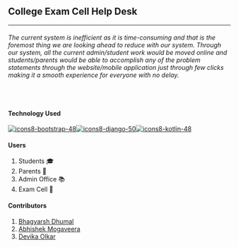 ## College Exam Cell Help Desk
------

###### The current system is inefficient as it is time-consuming and that is the foremost thing we are looking ahead to reduce with our system. Through our system, all the current admin/student work would be moved online and students/parents would be able to accomplish any of the problem statements through the website/mobile application just through few clicks making it a smooth experience for everyone with no delay.
&nbsp;
#### Technology Used    
[![icons8-bootstrap-48](https://user-images.githubusercontent.com/37222497/80749464-15eb4a80-8b44-11ea-8921-fb6fa3426148.png)](https://getbootstrap.com/)[![icons8-django-50](https://user-images.githubusercontent.com/37222497/80749352-ef2d1400-8b43-11ea-8c60-421c0b7e06f3.png)](https://www.djangoproject.com/)[![icons8-kotlin-48](https://user-images.githubusercontent.com/37222497/80752299-e428b280-8b48-11ea-9e97-0d355c2886a1.png)](https://kotlinlang.org/)

#### Users
1. Students 🎓
1. Parents 👫
1. Admin Office 📚
1. Exam Cell 📄

#### Contributors
1. [Bhagyarsh Dhumal](https://github.com/bhagyarsh)
2. [Abhishek Mogaveera](https://github.com/abhishek971999)
3. [Devika Olkar](https://github.com/devika30)